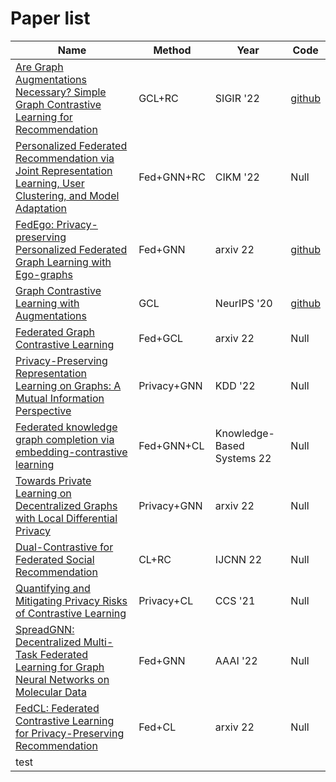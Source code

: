 # Paper list



| Name                                                         | Method      | Year                       | Code                                          |
| ------------------------------------------------------------ | ----------- | -------------------------- | --------------------------------------------- |
| [Are Graph Augmentations Necessary? Simple Graph Contrastive Learning for Recommendation](https://dl.acm.org/doi/abs/10.1145/3477495.3531937) | GCL+RC       | SIGIR '22                  | [github](https://github.com/Coder-Yu/QRec.)   |
| [Personalized Federated Recommendation via Joint Representation Learning, User Clustering, and Model Adaptation](https://dl.acm.org/doi/abs/10.1145/3511808.3557668) | Fed+GNN+RC  | CIKM '22                   | Null                                          |
| [FedEgo: Privacy-preserving Personalized Federated Graph Learning with Ego-graphs](https://arxiv.org/abs/2208.13685) | Fed+GNN     | arxiv 22                   | [github](https://github.com/FedEgo/FedEgo)    |
| [Graph Contrastive Learning with Augmentations](https://proceedings.neurips.cc/paper/2020/hash/3fe230348e9a12c13120749e3f9fa4cd-Abstract.html) | GCL         | NeurIPS '20                | [github](https://github.com/Shen-Lab/GraphCL) |
| [Federated Graph Contrastive Learning](https://arxiv.org/abs/2207.11836) | Fed+GCL     | arxiv 22                   | Null                                          |
| [Privacy-Preserving Representation Learning on Graphs: A Mutual Information Perspective](https://dl.acm.org/doi/abs/10.1145/3447548.3467273) | Privacy+GNN | KDD '22                    | Null                                          |
| [Federated knowledge graph completion via embedding-contrastive learning](https://www.sciencedirect.com/science/article/pii/S0950705122007316) | Fed+GNN+CL  | Knowledge-Based Systems 22 | Null                                          |
| [Towards Private Learning on Decentralized Graphs with Local Differential Privacy](https://arxiv.org/abs/2201.09398) | Privacy+GNN | arxiv 22                   | Null                                          |
| [Dual-Contrastive for Federated Social Recommendation](https://ieeexplore.ieee.org/abstract/document/9892278) | CL+RC       | IJCNN 22                   | Null                                          |
| [Quantifying and Mitigating Privacy Risks of Contrastive Learning](https://dl.acm.org/doi/abs/10.1145/3460120.3484571) | Privacy+CL  | CCS '21                    | Null                                          |
| [SpreadGNN: Decentralized Multi-Task Federated Learning for Graph Neural Networks on Molecular Data](https://www.aaai.org/AAAI22Papers/AAAI-4599.HeC.pdf) | Fed+GNN     | AAAI '22                   | Null                                          |
| [FedCL: Federated Contrastive Learning for Privacy-Preserving Recommendation](https://arxiv.org/abs/2204.09850) | Fed+CL      | arxiv 22                   | Null                                          |
|   test                                                           |             |                            |                                               |

